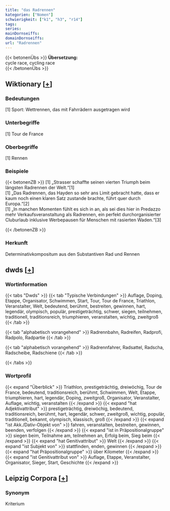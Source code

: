 ```yaml
---
title: "das Radrennen"
kategorien: ["Nomen"]
schwierigkeit: ["k1", "h3", "r14"]
tags:
series:
mainDornseiffs:
domainDornseiffs:
url: "Radrennen"
---
```


{{< betonenÜbs >}}
**Übersetzung:**  
cycle race, cycling race  
{{< /betonenÜbs >}}

## Wiktionary [[+](https://de.wiktionary.org/wiki/Radrennen)]

### Bedeutungen
[1] Sport: Wettrennen, das mit Fahrrädern ausgetragen wird  

### Unterbegriffe
[1] Tour de France  

### Oberbegriffe
[1] Rennen  

### Beispiele
{{< betonenZB >}}
[1] „Strasser schaffte seinen vierten Triumph beim längsten Radrennen der Welt.“[1]  
[1] „Das Radrennen, das Hayden so sehr ans Limit gebracht hatte, dass er kaum noch einen klaren Satz zustande brachte, führt quer durch Europa.“[2]  
[1] „In manchen Momenten fühlt es sich in an, als sei dies hier in Predazzo mehr Verkaufsveranstaltung als Radrennen, ein perfekt durchorganisierter Cluburlaub inklusive Werbepausen für Menschen mit rasierten Waden.“[3]  

{{< /betonenZB >}}
### Herkunft
Determinativkompositum aus den Substantiven Rad und Rennen  



## dwds [[+](https://www.dwds.de/wb/Radrennen)]

### Wortinformation
{{< tabs "Dwds" >}}
{{< tab "Typische Verbindungen" >}}
Auflage, Doping, Etappe, Organisator, Schwimmen, Start, Tour, Tour de France, Triathlon, Veranstalter, Welt, bedeutend, berühmt, bestreiten, gewinnen, hart, legendär, olympisch, populär, prestigeträchtig, schwer, siegen, teilnehmen, traditionell, traditionsreich, triumphieren, veranstalten, wichtig, zweitgroß
{{< /tab >}}

{{< tab "alphabetisch vorangehend" >}}
Radrennbahn, Radreifen, Radprofi, Radpolo, Radpartie
{{< /tab >}}

{{< tab "alphabetisch vorangehend" >}}
Radrennfahrer, Radsattel, Radscha, Radscheibe, Radschiene
{{< /tab >}}

{{< /tabs >}}

### Wortprofil
{{< expand "Überblick" >}} Triathlon, prestigeträchtig, dreiwöchig, Tour de France, bedeutend, traditionsreich, berühmt, Schwimmen, Welt, Etappe, triumphieren, hart, legendär, Doping, zweitgroß, Organisator, Veranstalter, Auflage, wichtig, veranstalten {{< /expand >}}
{{< expand "hat Adjektivattribut" >}} prestigeträchtig, dreiwöchig, bedeutend, traditionsreich, berühmt, hart, legendär, schwer, zweitgroß, wichtig, populär, traditionell, bekannt, olympisch, klassisch, groß {{< /expand >}}
{{< expand "ist Akk./Dativ-Objekt von" >}} fahren, veranstalten, bestreiten, gewinnen, beenden, verfolgen {{< /expand >}}
{{< expand "ist in Präpositionalgruppe" >}} siegen beim, Teilnahme am, teilnehmen an, Erfolg beim, Sieg beim {{< /expand >}}
{{< expand "hat Genitivattribut" >}} Welt {{< /expand >}}
{{< expand "ist Subjekt von" >}} stattfinden, enden, gewinnen {{< /expand >}}
{{< expand "hat Präpositionalgruppe" >}} über Kilometer {{< /expand >}}
{{< expand "ist Genitivattribut von" >}} Auflage, Etappe, Veranstalter, Organisator, Sieger, Start, Geschichte {{< /expand >}}

## Leipzig Corpora [[+](https://corpora.uni-leipzig.de/en/res?word=Radrennen&corpusId=deu_newscrawl-public_2018)]


### Synonym
Kriterium

